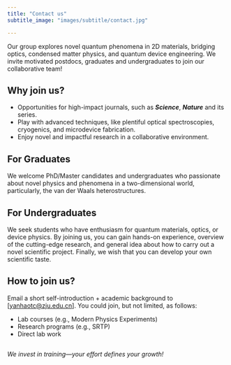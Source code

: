 ```yaml
---
title: "Contact us"
subtitle_image: "images/subtitle/contact.jpg"

---
```


Our group explores novel quantum phenomena in 2D materials, bridging optics, condensed matter physics, and quantum device engineering. We invite motivated postdocs, graduates and undergraduates to join our collaborative team!  ​

## Why join us?
- Opportunities for high-impact journals, such as <em><b>Science</b></em>, <em><b>Nature</b></em> and its series.
- Play with advanced techniques, like plentiful optical spectroscopies, cryogenics, and microdevice fabrication.
- Enjoy novel and impactful research in a collaborative environment.

## For Graduates
We welcome PhD/Master candidates and undergraduates who passionate about novel physics and phenomena in a two-dimensional world, particularly, the van der Waals heterostructures.

## For Undergraduates
We seek students who have enthusiasm for quantum materials, optics, or device physics. By joining us, you can gain hands-on experience, overview of the cutting-edge research, and general idea about how to carry out a novel scientific project. Finally, we wish that you can develop your own scientific taste.


## How to join us?
Email a short self-introduction + academic background to [yanhaotc@zju.edu.cn]. You could join, but not limited, as follows:
- Lab courses (e.g., Modern Physics Experiments)
- Research programs (e.g., SRTP)
- Direct lab work

## 
## 

<em>We invest in training—your effort defines your growth!</em>  
